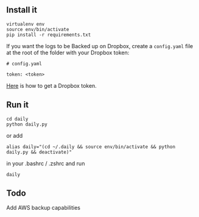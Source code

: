 ## Install it
```
virtualenv env
source env/bin/activate
pip install -r requirements.txt
```
If you want the logs to be Backed up on Dropbox, create a `config.yaml` file at the root of the folder with your Dropbox token:
```
# config.yaml

token: <token>
```
[Here](https://blogs.dropbox.com/developers/2014/05/generate-an-access-token-for-your-own-account/) is how to get a Dropbox token.

## Run it
```
cd daily
python daily.py
```

or add
```
alias daily="(cd ~/.daily && source env/bin/activate && python daily.py && deactivate)"
```
in your .bashrc / .zshrc and run
```
daily
```

## Todo
Add AWS backup capabilities
